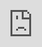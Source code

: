 
# Threading and async Hyperlambda programming

Although Hyperlambda is a super high level programming language, it's got very good support for threading,
and due to that it's _implicitly async in nature_, it's also extremely scalable. In this micro tutorial,
we will walk you through some of the concepts related to threading, and explain how threading is simplified
in Hyperlambda, eliminating an entire axiom of problems related to multithreaded programming. If you prefer
to watch YouTube videos of me demonstrating things, feel free to watch the following video.

<div class="video">
<iframe width="560" height="315" style="position:absolute; top:0; left:0; width:100%; height:100%;" src="https://www.youtube.com/embed/36SYdJN_HIc" frameborder="0" allow="accelerometer; autoplay; encrypted-media; gyroscope; picture-in-picture" allowfullscreen></iframe>
</div>

## Slots related to threading

The following slots are the most common slots that are related to threading in Hyperlambda.

* __[fork]__ - Creates a new thread, which by default will be a _"fire and forget"_ thread.
* __[join]__ - Joins multiple threads, effectively waiting for all _"children"_ threads to finish before continuing execution.
* __[semaphore]__ - Synchronizes access to some piece of lambda such that only one thread can enter at the same time.

The most important slot of course is the one that creates a new thread and executes it. Consider the following Hyperlambda.

```
fork
   http.get:"https://servergardens.com"
fork
   http.get:"https://gaiasoul.com"
fork
   http.get:"https://dzone.com"
```

The above code creates 3 _"fire and forget"_ threads, that retrieves the documents found
at their specified URLs, and returns without waiting for the threads to finish. Notice though that if you execute
the above code in the Hyperlambda _"Eval"_ menu item, it returns instantly, and you will _not_ see the resulting
HTML documents found at the specified URLs in your output. This is because by simply invoking **[fork]**
the way we do above, we are creating _"fire and forget"_ threads were we don't care about the result of our threads,
before continuing execution to the next line of code.
Sometimes you would rather want to create multiple pieces of code, executing in parallel, where you want the result
of the invocation of _all_ of the threads, before continuing execution. This can be accomplished with the **[join]**
slot, that will wait for _all_ direct children **[fork]** invocations before continuing execution. Consider the
following Hyperlambda.

```
join
   fork
      http.get:"https://servergardens.com"
   fork
      http.get:"https://gaiasoul.com"
   fork
      http.get:"https://dzone.com"
```

If you execute the above Hyperlambda in the _"Eval"_ menu item, you will see that first of all it takes a lot of
more time, probably some 1 second or maybe even more. This is because the Hyperlambda will _wait_ for all 3 threads
to finish before moving onwards. However, if you measure its time, and you execute each of the above HTTP GET
invocations synchronously, you'll probably realise it's 3 times as slow. This is because the above snippet executes
all 3 GET invocations in parallel. Below is the slower version for comparisons.

```
http.get:"https://servergardens.com"
http.get:"https://gaiasoul.com"
http.get:"https://dzone.com"
```

Hence, with the first example above, we can do multiple long lasting jobs in _parallel_, on 3 separate threads,
speeding up our application. Since our code doesn't need to execute 3 HTTP GET invocations consecutively,
but can execute all of these in parallel on different threads, our app becomes much faster. Hence,
the **[join]**/**[fork]** version would probably on average be almost 3 times as fast as the last version.
This is typically quite useful when we're waiting for IO data, such as waiting for HTTP invocations, reading
or writing to the file system, or executing SQL towards our database. Multi threading does typically _not_
make CPU intensive tasks faster for the record, quite the contrary in fact, since it requires context switching at
the CPU level, and often multiple synchronization objects further reducing your execution speed. _Do not_ abuse
multithreading.

## Hyperlambda and async

A problem that is fairly commonly experienced with multithreading is _"thread pool exhaustion"_. This occurs
when your operating system is asked to create more threads then it has resources to create at the same time.
What Hyperlambda will do though, is to actually _suspend and release your threads as it is waiting for IO data_.
This _significantly_ increases your application's scalability and increases the amount of simultaneous users it
can handle before your web server, and/or operating system, literally crashes because of _"thread pool starvation"_.
This is referred to as _"async programming"_, and is a core feature in any modern framework, and/or programming
language, allowing your code to scale better.

What this implies for Hyperlambda specifically, is that after all 3 threads above are created, and we're
waiting for IO traffic from our URLs, there is actually _zero_ threads being consumed by our application,
since all 3 threads are suspended, released back to the thread pool, and only when the network driver
has data to the specific **[http.get]** invocation, the thread is _"re-animated"_, brought back to life,
given a thread to continue execution, and continues its execution.

From a scalability perspective, this results in that an async application is typically several orders of
magnitudes better at scaling than a synchronous application. However, since async programming is extremely
complex, a lot of things can go wrong as you try to implement it in your own code. Hyperlambda
is _async by default_, and there is no _"special syntax"_ required to understand these parts of it.
This makes async programming much easier to implement with Hyperlambda compared to other more low level
programming languages.

## Synchronizing lambda objects

Sometimes you need synchronized access to some shared resource. This can for instance be a file or some
other resource, that is shared amongst multiple threads. For these times you've got the **[semaphore]**
slot. The semaphore slot takes on argument, in addition to a lambda object, ensuring that only _one_
thread given the same name is able to execute its lambda object at the same time. To understand this
concept, realise this is often referred to as _"toilet threading mode"_, since typically only _one_
person is allowed into the same toilet at the same time. A semaphore is kind of like the _"lock"_
on the toilet door, ensuring only one person is getting access. Consider the following Hyperlambda.

```
join
   fork
      semaphore:foo
         http.get:"https://servergardens.com"
   fork
      semaphore:foo
         http.get:"https://gaiasoul.com"
   fork
      semaphore:foo
         http.get:"https://dzone.com"
```

If you measure the above Hyperlambda's execution speed, you will see that it's at least as slow as the synchronous
version, possibly even slower, due to the threading overhead. This is because our **[semaphore]** invocations
basically ensures that only _one_ HTTP GET invocation is able to execute at the same time. Basically, the
first thread to execute the semaphore slot, becomes the first thread allowed to execute its HTTP GET invocation,
while the other 2 threads needs to wait for the first thread to finish before they're allowed access to their
lambda object.
The above example is not a very good example of using semaphores, since none of the above threads actually _need_ a
semaphor, but simply provided to allow you to measure the differences in execution speed for the lambda object as
a whole. A better example can be found below.

```
io.file.save:/foo.md
   .:Initial data
join
   fork
      semaphore:foo
         io.file.load:/foo.md
         strings.concat
            get-value:x:@io.file.load
            .:"\r\nThread 1"
         io.file.save:/foo.md
            get-value:x:@strings.concat
   fork
      semaphore:foo
         io.file.load:/foo.md
         strings.concat
            get-value:x:@io.file.load
            .:"\r\nThread 2"
         io.file.save:/foo.md
            get-value:x:@strings.concat
   fork
      semaphore:foo
         io.file.load:/foo.md
         strings.concat
            get-value:x:@io.file.load
            .:"\r\nThread 3"
         io.file.save:/foo.md
            get-value:x:@strings.concat
io.file.load:/foo.md
```

Without the above **[semaphore]** invocations, we'd run the risk of multiple threads writing to the
file simultaneously, resulting in what is commonly referred to as a _"race condition"_.
